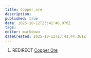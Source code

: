 ```yaml
---
title: Copper_ore
description: 
published: true
date: 2025-10-12T23:41:48.076Z
tags: 
editor: markdown
dateCreated: 2025-10-12T23:41:44.361Z
---
```


1.  REDIRECT [Copper Ore](Copper_Ore.md "wikilink")